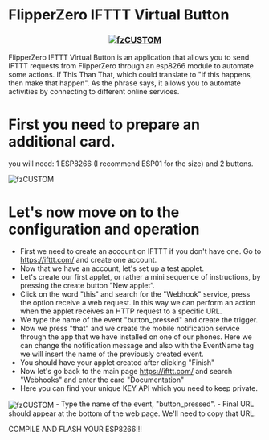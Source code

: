 # FlipperZero IFTTT Virtual Button

<h3 align="center">
<a href="https://github.com/Ferrazzi/FlipperZero_IFTTT_Virtual_Button">
<img src="https://github.com/Ferrazzi/FlipperZero_IFTTT_Virtual_Button/blob/main/Image/ifttt.jpg" align="center" alt="fzCUSTOM" border="0">
</a>
</h3>

FlipperZero IFTTT Virtual Button is an application that allows you to send IFTTT requests from FlipperZero through an esp8266 module to automate some actions.
If This Than That, which could translate to "if this happens, then make that happen". As the phrase says, it allows you to automate activities by connecting to different online services.

# First you need to prepare an additional card.
you will need: 1 ESP8266 (I recommend ESP01 for the size) and 2 buttons.

<img src="https://github.com/Ferrazzi/FlipperZero_IFTTT_Virtual_Button/blob/main/Image/FlipperZero_IFTTT_Module.png" align="center" alt="fzCUSTOM" border="0">

# Let's now move on to the configuration and operation
- First we need to create an account on IFTTT if you don't have one. Go to https://ifttt.com/ and create one account.
- Now that we have an account, let's set up a test applet.
- Let's create our first applet, or rather a mini sequence of instructions, by pressing the create button ”New applet“.
- Click on the word "this" and search for the "Webhook" service, press the option receive a web request. In this way we can perform an action when the applet receives an HTTP request to a specific URL.
- We type the name of the event "button_pressed" and create the trigger.
- Now we press "that" and we create the mobile notification service through the app that we have installed on one of our phones. Here we can change the notification message and also with the EventName tag we will insert the name of the previously created event.
- You should have your applet created after clicking "Finish"
- Now let's go back to the main page https://ifttt.com/ and search "Webhooks" and enter the card "Documentation"
- Here you can find your unique KEY API which you need to keep private.
<img src="https://github.com/Ferrazzi/FlipperZero_IFTTT_Virtual_Button/blob/main/Image/webhooks_doc-960x487.png" align="center" alt="fzCUSTOM" border="0">
- Type the name of the event, "button_pressed".
- Final URL should appear at the bottom of the web page. We'll need to copy that URL.

COMPILE AND FLASH YOUR ESP8266!!!
